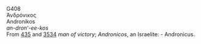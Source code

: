 <body>
  <p>G408<br>  Ἀνδρόνικος  <br> Andronikos  <br><i>an-dron‘-ee-kos </i><br>From <a href="g0435.htm">435</a> and <a href="g3534.htm">3534</a>  <i>man</i> <i>of</i> <i>victory</i>; <i>Andronicos</i>, an Israelite: - Andronicus.<br></p>
 </body>